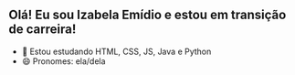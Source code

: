 ## Olá! Eu sou Izabela Emídio e estou em transição de carreira!


- 🌱 Estou estudando HTML, CSS, JS, Java e Python
- 😄 Pronomes: ela/dela
